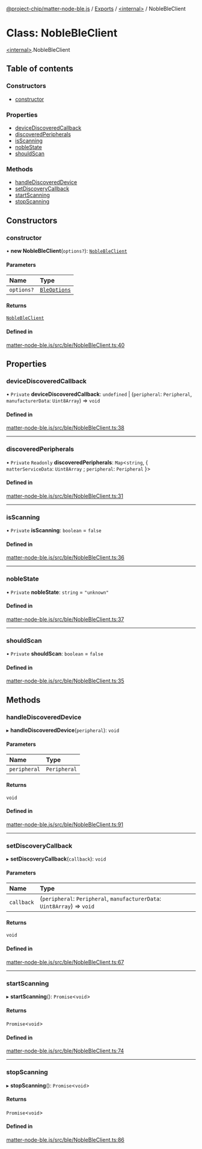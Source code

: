 [@project-chip/matter-node-ble.js](../README.md) / [Exports](../modules.md) / [\<internal\>](../modules/internal_.md) / NobleBleClient

# Class: NobleBleClient

[\<internal\>](../modules/internal_.md).NobleBleClient

## Table of contents

### Constructors

- [constructor](internal_.NobleBleClient.md#constructor)

### Properties

- [deviceDiscoveredCallback](internal_.NobleBleClient.md#devicediscoveredcallback)
- [discoveredPeripherals](internal_.NobleBleClient.md#discoveredperipherals)
- [isScanning](internal_.NobleBleClient.md#isscanning)
- [nobleState](internal_.NobleBleClient.md#noblestate)
- [shouldScan](internal_.NobleBleClient.md#shouldscan)

### Methods

- [handleDiscoveredDevice](internal_.NobleBleClient.md#handlediscovereddevice)
- [setDiscoveryCallback](internal_.NobleBleClient.md#setdiscoverycallback)
- [startScanning](internal_.NobleBleClient.md#startscanning)
- [stopScanning](internal_.NobleBleClient.md#stopscanning)

## Constructors

### constructor

• **new NobleBleClient**(`options?`): [`NobleBleClient`](internal_.NobleBleClient.md)

#### Parameters

| Name | Type |
| :------ | :------ |
| `options?` | [`BleOptions`](../modules.md#bleoptions) |

#### Returns

[`NobleBleClient`](internal_.NobleBleClient.md)

#### Defined in

[matter-node-ble.js/src/ble/NobleBleClient.ts:40](https://github.com/project-chip/matter.js/blob/e87b236f/packages/matter-node-ble.js/src/ble/NobleBleClient.ts#L40)

## Properties

### deviceDiscoveredCallback

• `Private` **deviceDiscoveredCallback**: `undefined` \| (`peripheral`: `Peripheral`, `manufacturerData`: `Uint8Array`) => `void`

#### Defined in

[matter-node-ble.js/src/ble/NobleBleClient.ts:38](https://github.com/project-chip/matter.js/blob/e87b236f/packages/matter-node-ble.js/src/ble/NobleBleClient.ts#L38)

___

### discoveredPeripherals

• `Private` `Readonly` **discoveredPeripherals**: `Map`\<`string`, \{ `matterServiceData`: `Uint8Array` ; `peripheral`: `Peripheral`  }\>

#### Defined in

[matter-node-ble.js/src/ble/NobleBleClient.ts:31](https://github.com/project-chip/matter.js/blob/e87b236f/packages/matter-node-ble.js/src/ble/NobleBleClient.ts#L31)

___

### isScanning

• `Private` **isScanning**: `boolean` = `false`

#### Defined in

[matter-node-ble.js/src/ble/NobleBleClient.ts:36](https://github.com/project-chip/matter.js/blob/e87b236f/packages/matter-node-ble.js/src/ble/NobleBleClient.ts#L36)

___

### nobleState

• `Private` **nobleState**: `string` = `"unknown"`

#### Defined in

[matter-node-ble.js/src/ble/NobleBleClient.ts:37](https://github.com/project-chip/matter.js/blob/e87b236f/packages/matter-node-ble.js/src/ble/NobleBleClient.ts#L37)

___

### shouldScan

• `Private` **shouldScan**: `boolean` = `false`

#### Defined in

[matter-node-ble.js/src/ble/NobleBleClient.ts:35](https://github.com/project-chip/matter.js/blob/e87b236f/packages/matter-node-ble.js/src/ble/NobleBleClient.ts#L35)

## Methods

### handleDiscoveredDevice

▸ **handleDiscoveredDevice**(`peripheral`): `void`

#### Parameters

| Name | Type |
| :------ | :------ |
| `peripheral` | `Peripheral` |

#### Returns

`void`

#### Defined in

[matter-node-ble.js/src/ble/NobleBleClient.ts:91](https://github.com/project-chip/matter.js/blob/e87b236f/packages/matter-node-ble.js/src/ble/NobleBleClient.ts#L91)

___

### setDiscoveryCallback

▸ **setDiscoveryCallback**(`callback`): `void`

#### Parameters

| Name | Type |
| :------ | :------ |
| `callback` | (`peripheral`: `Peripheral`, `manufacturerData`: `Uint8Array`) => `void` |

#### Returns

`void`

#### Defined in

[matter-node-ble.js/src/ble/NobleBleClient.ts:67](https://github.com/project-chip/matter.js/blob/e87b236f/packages/matter-node-ble.js/src/ble/NobleBleClient.ts#L67)

___

### startScanning

▸ **startScanning**(): `Promise`\<`void`\>

#### Returns

`Promise`\<`void`\>

#### Defined in

[matter-node-ble.js/src/ble/NobleBleClient.ts:74](https://github.com/project-chip/matter.js/blob/e87b236f/packages/matter-node-ble.js/src/ble/NobleBleClient.ts#L74)

___

### stopScanning

▸ **stopScanning**(): `Promise`\<`void`\>

#### Returns

`Promise`\<`void`\>

#### Defined in

[matter-node-ble.js/src/ble/NobleBleClient.ts:86](https://github.com/project-chip/matter.js/blob/e87b236f/packages/matter-node-ble.js/src/ble/NobleBleClient.ts#L86)
